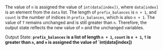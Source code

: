 The value of `n` is assigned the value of `int(data[index])`, where `data[index]` is an element from the `data` list. The length of `prefix_balances` is `n + 1`, and `count` is the number of indices in `prefix_balances`, which is also `n + 1`. The value of `T` remains unchanged and is still greater than `n`. Therefore, the output state reflects the new value of `n` and the unchanged variables.

Output State: **`prefix_balances` is a list of length `n + 1`, `count` is `n + 1`, `T` is greater than `n`, and `n` is assigned the value of `int(data[index])**